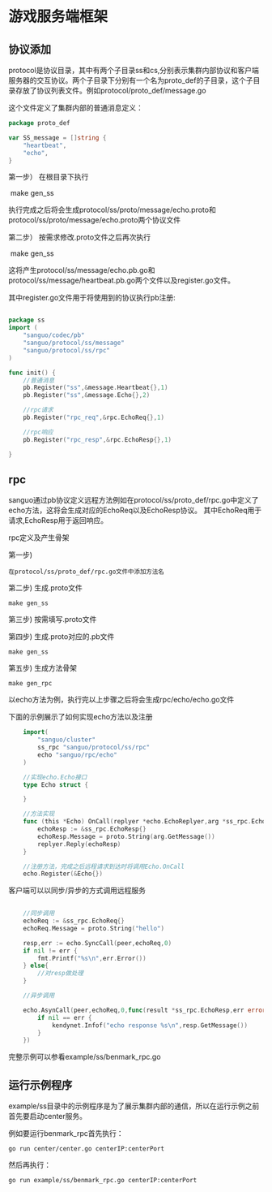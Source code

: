 # 游戏服务端框架 

## 协议添加

protocol是协议目录，其中有两个子目录ss和cs,分别表示集群内部协议和客户端服务器的交互协议。两个子目录下分别有一个名为proto_def的子目录，这个子目录存放了协议列表文件。例如protocol/proto_def/message.go

这个文件定义了集群内部的普通消息定义：

```go
package proto_def

var SS_message = []string {
	"heartbeat",
	"echo",
}
```

第一步） 在根目录下执行

​	make gen_ss

执行完成之后将会生成protocol/ss/proto/message/echo.proto和protocol/ss/proto/message/echo.proto两个协议文件


第二步） 按需求修改.proto文件之后再次执行

​	make gen_ss

这将产生protocol/ss/message/echo.pb.go和protocol/ss/message/heartbeat.pb.go两个文件以及register.go文件。

其中register.go文件用于将使用到的协议执行pb注册:

```go

package ss
import (
	"sanguo/codec/pb"
	"sanguo/protocol/ss/message"
	"sanguo/protocol/ss/rpc"
)

func init() {
	//普通消息
	pb.Register("ss",&message.Heartbeat{},1)
	pb.Register("ss",&message.Echo{},2)

	//rpc请求
	pb.Register("rpc_req",&rpc.EchoReq{},1)

	//rpc响应
	pb.Register("rpc_resp",&rpc.EchoResp{},1)

}
```


## rpc

sanguo通过pb协议定义远程方法例如在protocol/ss/proto_def/rpc.go中定义了echo方法，这将会生成对应的EchoReq以及EchoResp协议。
其中EchoReq用于请求,EchoResp用于返回响应。

rpc定义及产生骨架

第一步)

	在protocol/ss/proto_def/rpc.go文件中添加方法名

第二步) 生成.proto文件

	make gen_ss

第三步) 按需填写.proto文件

第四步) 生成.proto对应的.pb文件

	make gen_ss

第五步) 生成方法骨架

	make gen_rpc

以echo方法为例，执行完以上步骤之后将会生成rpc/echo/echo.go文件

下面的示例展示了如何实现echo方法以及注册


```go
	import(
		"sanguo/cluster"
		ss_rpc "sanguo/protocol/ss/rpc"
		echo "sanguo/rpc/echo"
	)

	//实现echo.Echo接口
	type Echo struct {

	}

	//方法实现
	func (this *Echo) OnCall(replyer *echo.EchoReplyer,arg *ss_rpc.EchoReq) {
		echoResp := &ss_rpc.EchoResp{}
		echoResp.Message = proto.String(arg.GetMessage())
		replyer.Reply(echoResp)	
	}

	//注册方法，完成之后远程请求到达时将调用Echo.OnCall
	echo.Register(&Echo{})	

```

客户端可以以同步/异步的方式调用远程服务

```go
	
	//同步调用
	echoReq := &ss_rpc.EchoReq{}
	echoReq.Message = proto.String("hello")

	resp,err := echo.SyncCall(peer,echoReq,0)
	if nil != err {
		fmt.Printf("%s\n",err.Error())
	} else{
		//对resp做处理
	}

	//异步调用

	echo.AsynCall(peer,echoReq,0,func(result *ss_rpc.EchoResp,err error){
		if nil == err {
			kendynet.Infof("echo response %s\n",resp.GetMessage())
		}
	})

```


完整示例可以参看example/ss/benmark_rpc.go

## 运行示例程序

example/ss目录中的示例程序是为了展示集群内部的通信，所以在运行示例之前首先要启动center服务。

例如要运行benmark_rpc首先执行：

	go run center/center.go centerIP:centerPort

然后再执行：

	go run example/ss/benmark_rpc.go centerIP:centerPort



